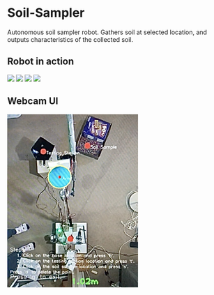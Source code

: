 # Soil-Sampler
Autonomous soil sampler robot. Gathers soil at selected location, and outputs characteristics of the collected soil.

## Robot in action
<img src = "images/demonstration4.gif" width = "400">
<img src = "images/demonstration3.gif" width = "400">
<img src = "images/demonstration1.gif" width = "300">
<img src = "images/demonstration2.gif" width = "300">

## Webcam UI
<img src = "images/webcamUI.jpg" width = "300">
